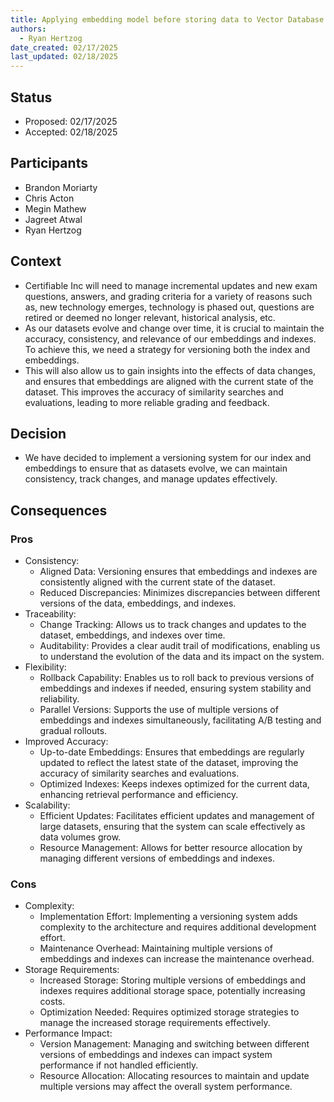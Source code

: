 ```yaml
---
title: Applying embedding model before storing data to Vector Database
authors:
  - Ryan Hertzog
date_created: 02/17/2025
last_updated: 02/18/2025
---
```


## Status

- Proposed: 02/17/2025
- Accepted: 02/18/2025

## Participants

- Brandon Moriarty
- Chris Acton
- Megin Mathew
- Jagreet Atwal
- Ryan Hertzog

## Context

- Certifiable Inc will need to manage incremental updates and new exam questions, answers, and grading criteria for a variety of reasons such as, new technology emerges, technology is phased out, questions are retired or deemed no longer relevant, historical analysis, etc.
- As our datasets evolve and change over time, it is crucial to maintain the accuracy, consistency, and relevance of our embeddings and indexes. To achieve this, we need a strategy for versioning both the index and embeddings.
- This will also allow us to gain insights into the effects of data changes, and ensures that embeddings are aligned with the current state of the dataset. This improves the accuracy of similarity searches and evaluations, leading to more reliable grading and feedback.

## Decision

- We have decided to implement a versioning system for our index and embeddings to ensure that as datasets evolve, we can maintain consistency, track changes, and manage updates effectively.

## Consequences

### Pros

- Consistency:
  - Aligned Data: Versioning ensures that embeddings and indexes are consistently aligned with the current state of the dataset.
  - Reduced Discrepancies: Minimizes discrepancies between different versions of the data, embeddings, and indexes.
- Traceability:
  - Change Tracking: Allows us to track changes and updates to the dataset, embeddings, and indexes over time.
  - Auditability: Provides a clear audit trail of modifications, enabling us to understand the evolution of the data and its impact on the system.
- Flexibility:
  - Rollback Capability: Enables us to roll back to previous versions of embeddings and indexes if needed, ensuring system stability and reliability.
  - Parallel Versions: Supports the use of multiple versions of embeddings and indexes simultaneously, facilitating A/B testing and gradual rollouts.
- Improved Accuracy:
  - Up-to-date Embeddings: Ensures that embeddings are regularly updated to reflect the latest state of the dataset, improving the accuracy of similarity searches and evaluations.
  - Optimized Indexes: Keeps indexes optimized for the current data, enhancing retrieval performance and efficiency.
- Scalability:
  - Efficient Updates: Facilitates efficient updates and management of large datasets, ensuring that the system can scale effectively as data volumes grow.
  - Resource Management: Allows for better resource allocation by managing different versions of embeddings and indexes.

### Cons

- Complexity:
  - Implementation Effort: Implementing a versioning system adds complexity to the architecture and requires additional development effort.
  - Maintenance Overhead: Maintaining multiple versions of embeddings and indexes can increase the maintenance overhead.
- Storage Requirements:
  - Increased Storage: Storing multiple versions of embeddings and indexes requires additional storage space, potentially increasing costs.
  - Optimization Needed: Requires optimized storage strategies to manage the increased storage requirements effectively.
- Performance Impact:
  - Version Management: Managing and switching between different versions of embeddings and indexes can impact system performance if not handled efficiently.
  - Resource Allocation: Allocating resources to maintain and update multiple versions may affect the overall system performance.
